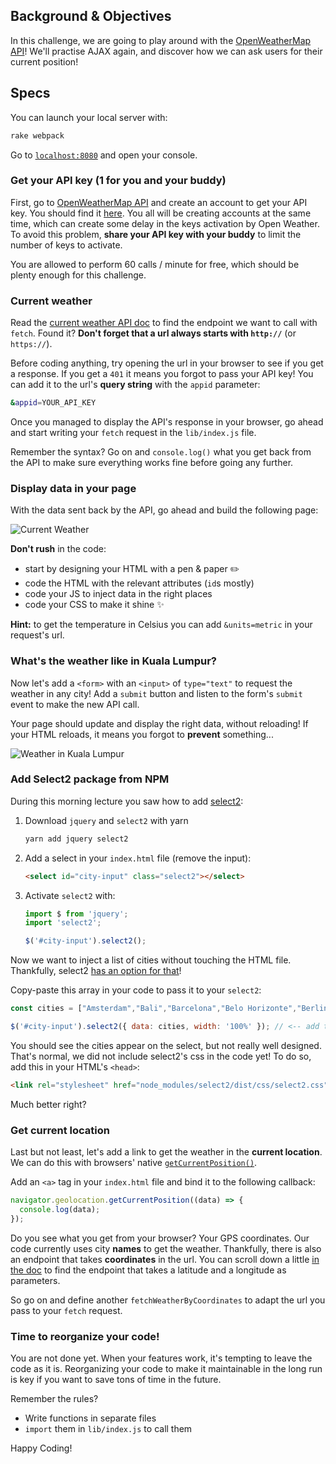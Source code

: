 ## Background & Objectives

In this challenge, we are going to play around with the [OpenWeatherMap API](https://openweathermap.org/)! We'll practise AJAX again, and discover how we can ask users for their current position!

## Specs

You can launch your local server with:

```bash
rake webpack
```

Go to [`localhost:8080`](http://localhost:8080/) and open your console.

### Get your API key (1 for you and your buddy)

First, go to [OpenWeatherMap API](https://home.openweathermap.org/users/sign_up) and create an account to get your API key. You should find it [here](https://home.openweathermap.org/api_keys). You all will be creating accounts at the same time, which can create some delay in the keys activation by Open Weather. To avoid this problem, **share your API key with your buddy** to limit the number of keys to activate.

You are allowed to perform 60 calls / minute for free, which should be plenty enough for this challenge.

### Current weather

Read the [current weather API doc](https://openweathermap.org/current) to find the endpoint we want to call with `fetch`. Found it? **Don't forget that a url always starts with `http://`** (or `https://`).

Before coding anything, try opening the url in your browser to see if you get a response. If you get a `401` it means you forgot to pass your API key! You can add it to the url's **query string** with the `appid` parameter:

```bash
&appid=YOUR_API_KEY
```

Once you managed to display the API's response in your browser, go ahead and start writing your `fetch` request in the `lib/index.js` file.

Remember the syntax? Go on and `console.log()` what you get back from the API to make sure everything works fine before going any further.

### Display data in your page

With the data sent back by the API, go ahead and build the following page:

![Current Weather](https://raw.githubusercontent.com/lewagon/fullstack-images/master/frontend/weather_api.png)

**Don't rush** in the code:

- start by designing your HTML with a pen & paper ✏️
- code the HTML with the relevant attributes (`id`s mostly)
- code your JS to inject data in the right places
- code your CSS to make it shine ✨

**Hint:** to get the temperature in Celsius you can add `&units=metric` in your request's url.

### What's the weather like in Kuala Lumpur?

Now let's add a `<form>` with an `<input>` of `type="text"` to request the weather in any city! Add a `submit` button and listen to the form's `submit` event to make the new API call.

Your page should update and display the right data, without reloading! If your HTML reloads, it means you forgot to **prevent** something...

![Weather in Kuala Lumpur](https://raw.githubusercontent.com/lewagon/fullstack-images/master/frontend/weather_in_kuala_lumpur.png)

### Add Select2 package from NPM

During this morning lecture you saw how to add [select2](https://select2.org/):

1. Download `jquery` and `select2` with yarn

    ```bash
    yarn add jquery select2
    ```

2. Add a select in your `index.html` file (remove the input):

    ```html
    <select id="city-input" class="select2"></select>
    ```

3. Activate `select2` with:

    ```js
    import $ from 'jquery';
    import 'select2';

    $('#city-input').select2();
    ```

Now we want to inject a list of cities without touching the HTML file. Thankfully, select2 [has an option for that](https://select2.org/data-sources/arrays)!

Copy-paste this array in your code to pass it to your `select2`:

```js
const cities = ["Amsterdam","Bali","Barcelona","Belo Horizonte","Berlin","Bordeaux","Brussels","Buenos Aires","Casablanca","Chengdu","Copenhagen","Kyoto","Lausanne","Lille","Lisbon","London","Lyon","Madrid","Marseille","Melbourne","Mexico","Milan","Montréal","Nantes","Oslo","Paris","Rio de Janeiro","Rennes","Rome","São Paulo","Seoul","Shanghai","Shenzhen","Singapore","Stockholm","Tel Aviv","Tokyo"];

$('#city-input').select2({ data: cities, width: '100%' }); // <-- add the `data` and `width` options
```

You should see the cities appear on the select, but not really well designed. That's normal, we did not include select2's css in the code yet! To do so, add this in your HTML's `<head>`:

```html
<link rel="stylesheet" href="node_modules/select2/dist/css/select2.css">
```

Much better right?

### Get current location

Last but not least, let's add a link to get the weather in the **current location**. We can do this with browsers' native [`getCurrentPosition()`](https://developer.mozilla.org/en-US/docs/Web/API/Geolocation/getCurrentPosition).

Add an `<a>` tag in your `index.html` file and bind it to the following callback:

```js
navigator.geolocation.getCurrentPosition((data) => {
  console.log(data);
});
```

Do you see what you get from your browser? Your GPS coordinates. Our code currently uses city **names** to get the weather. Thankfully, there is also an endpoint that takes **coordinates** in the url. You can scroll down a little [in the doc](https://openweathermap.org/current) to find the endpoint that takes a latitude and a longitude as parameters.

So go on and define another `fetchWeatherByCoordinates` to adapt the url you pass to your `fetch` request.

### Time to reorganize your code!

You are not done yet. When your features work, it's tempting to leave the code as it is. Reorganizing your code to make it maintainable in the long run is key if you want to save tons of time in the future.

Remember the rules?

- Write functions in separate files
- `import` them in `lib/index.js` to call them

Happy Coding!
